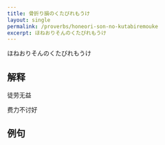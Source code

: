 ```yaml
---
title: 骨折り損のくたびれもうけ 
layout: single
permalink: /proverbs/honeori-son-no-kutabiremouke
excerpt: ほねおりそんのくたびれもうけ
---
```


ほねおりそんのくたびれもうけ

## 解释

徒劳无益

费力不讨好

## 例句

